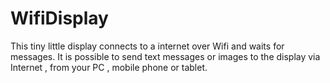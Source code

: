 # WifiDisplay
This tiny little display connects to a internet over Wifi and waits for messages. It is possible to send text messages or images to the display via Internet , from your PC , mobile phone or tablet.
